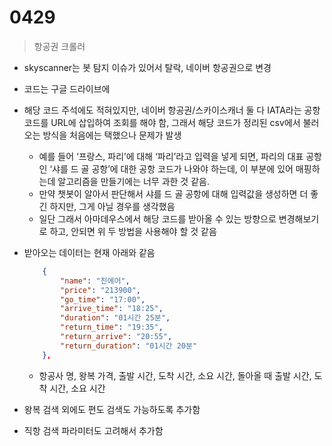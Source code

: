 # 0429

> 항공권 크롤러
> 
- skyscanner는 봇 탐지 이슈가 있어서 탈락, 네이버 항공권으로 변경
- 코드는 구글 드라이브에
- 해당 코드 주석에도 적혀있지만, 네이버 항공권/스카이스캐너 둘 다 IATA라는 공항 코드를 URL에 삽입하여 조회를 해야 함, 그래서 해당 코드가 정리된 csv에서 불러오는 방식을 처음에는 택했으나 문제가 발생
    - 예를 들어 ‘프랑스, 파리’에 대해 ‘파리’라고 입력을 넣게 되면, 파리의 대표 공항인 ‘샤를 드 골 공항’에 대한 공항 코드가 나와야 하는데, 이 부분에 있어 매핑하는데 알고리즘을 만들기에는 너무 과한 것 같음.
    - 만약 챗봇이 알아서 판단해서 샤를 드 골 공항에 대해 입력값을 생성하면 더 좋긴 하지만, 그게 아닐 경우를 생각했음
    - 일단 그래서 아마데우스에서 해당 코드를 받아올 수 있는 방향으로 변경해보기로 하고, 안되면 위 두 방법을 사용해야 할 것 같음
- 받아오는 데이터는 현재 아래와 같음
    
    ```json
        {
            "name": "진에어",
            "price": "213900",
            "go_time": "17:00",
            "arrive_time": "18:25",
            "duration": "01시간 25분",
            "return_time": "19:35",
            "return_arrive": "20:55",
            "return_duration": "01시간 20분"
        },
    ```
    
    - 항공사 명, 왕복 가격, 출발 시간, 도착 시간, 소요 시간, 돌아올 때 출발 시간, 도착 시간, 소요 시간
- 왕복 검색 외에도 편도 검색도 가능하도록 추가함
- 직항 검색 파라미터도 고려해서 추가함
